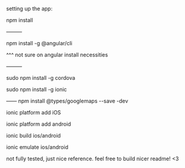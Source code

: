 setting up the app:

npm install


———


npm install -g @angular/cli


^^^ not sure on angular install necessities


———


sudo npm install -g cordova


sudo npm install -g ionic


——
npm install @types/googlemaps --save -dev

ionic platform add iOS


ionic platform add android

ionic build ios/android


ionic emulate ios/android


not fully tested, just nice reference. feel free to build nicer readme! <3
